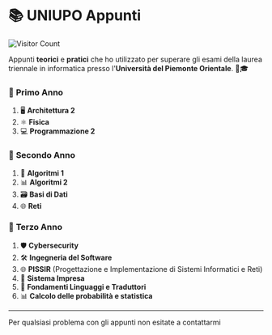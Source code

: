 # 📚 **UNIUPO Appunti**  

![Visitor Count](https://komarev.com/ghpvc/?username=AlessandroZappatore&label=Visite&color=green)

Appunti **teorici** e **pratici** che ho utilizzato per superare gli esami della laurea triennale in informatica presso l'**Università del Piemonte Orientale**. 📘🎓

### 📅 **Primo Anno**  
1. 🖥️ **Architettura 2**  
2. ⚛️ **Fisica**  
3. 💻 **Programmazione 2**  

### 📅 **Secondo Anno**  
1. 🔢 **Algoritmi 1**  
2. 📊 **Algoritmi 2**  
3. 🗃️ **Basi di Dati**  
4. 🌐 **Reti**  

### 📅 **Terzo Anno**  
1. 🛡️ **Cybersecurity**
2. 🛠️ **Ingegneria del Software**
3. 🌐 **PISSIR** (Progettazione e Implementazione di Sistemi Informatici e Reti)
4. 🏢 **Sistema Impresa**
5. 📜 **Fondamenti Linguaggi e Traduttori**
6. 📊 **Calcolo delle probabilità e statistica**

---

Per qualsiasi problema con gli appunti non esitate a contattarmi
